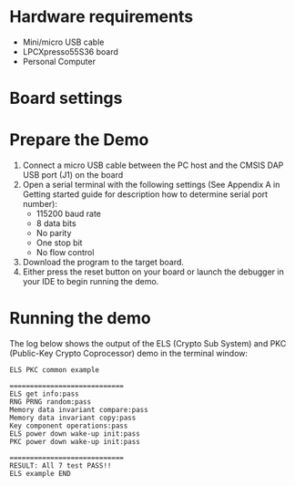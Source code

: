 Hardware requirements
=====================
- Mini/micro USB cable
- LPCXpresso55S36 board
- Personal Computer

Board settings
============

Prepare the Demo
===============
1.  Connect a micro USB cable between the PC host and the CMSIS DAP USB port (J1) on the board
2.  Open a serial terminal with the following settings (See Appendix A in Getting started guide for description how to determine serial port number):
    - 115200 baud rate
    - 8 data bits
    - No parity
    - One stop bit
    - No flow control
3.  Download the program to the target board.
4.  Either press the reset button on your board or launch the debugger in your IDE to begin running the demo.

Running the demo
================
The log below shows the output of the ELS (Crypto Sub System) and PKC (Public-Key Crypto Coprocessor) demo in the terminal window:
~~~~~~~~~~~~~~~~~~~~~~~~~~~~~~~~~~~
ELS PKC common example

============================
ELS get info:pass 
RNG PRNG random:pass 
Memory data invariant compare:pass 
Memory data invariant copy:pass 
Key component operations:pass 
ELS power down wake-up init:pass 
PKC power down wake-up init:pass 

============================
RESULT: All 7 test PASS!!
ELS example END 
~~~~~~~~~~~~~~~~~~~~~~~~~~~~~~~~~~~
